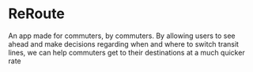 # ReRoute

An app made for commuters, by commuters. By allowing users to see ahead and make decisions regarding when and where to switch transit lines,
we can help commuters get to their destinations at a much quicker rate
